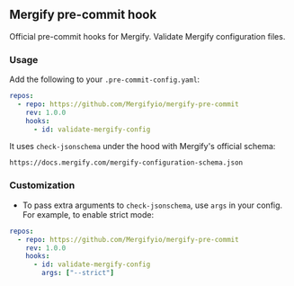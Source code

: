 ## Mergify pre-commit hook

Official pre-commit hooks for Mergify. Validate Mergify configuration files.

### Usage

Add the following to your `.pre-commit-config.yaml`:

```yaml
repos:
  - repo: https://github.com/Mergifyio/mergify-pre-commit
    rev: 1.0.0
    hooks:
      - id: validate-mergify-config
```

It uses `check-jsonschema` under the hood with Mergify's official schema:

```
https://docs.mergify.com/mergify-configuration-schema.json
```

### Customization

- To pass extra arguments to `check-jsonschema`, use `args` in your config. For example, to enable strict mode:

```yaml
repos:
  - repo: https://github.com/Mergifyio/mergify-pre-commit
    rev: 1.0.0
    hooks:
      - id: validate-mergify-config
        args: ["--strict"]
```
